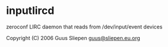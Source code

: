 inputlircd
==========

zeroconf LIRC daemon that reads from /dev/input/event devices

Copyright (C) 2006  Guus Sliepen <guus@sliepen.eu.org>
